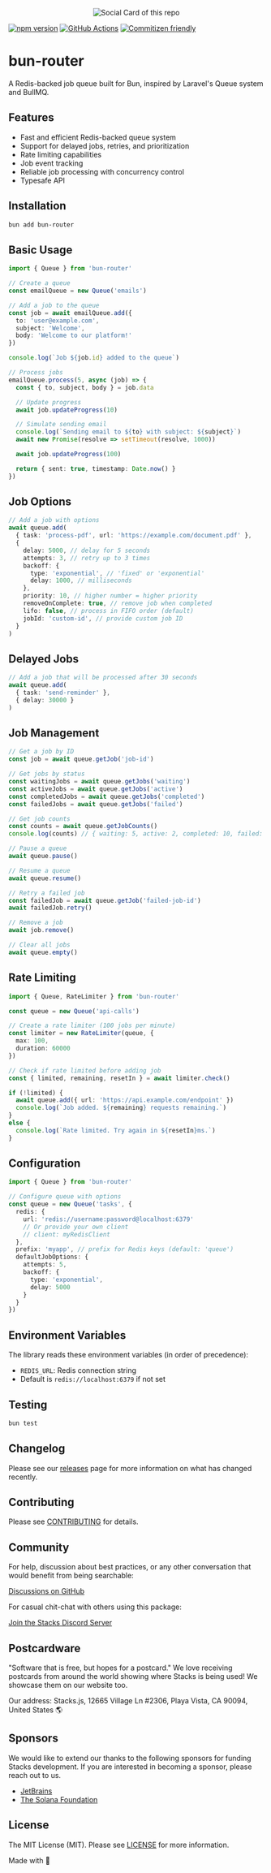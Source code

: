 <p align="center"><img src=".github/art/cover.jpg" alt="Social Card of this repo"></p>

[![npm version][npm-version-src]][npm-version-href]
[![GitHub Actions][github-actions-src]][github-actions-href]
[![Commitizen friendly](https://img.shields.io/badge/commitizen-friendly-brightgreen.svg)](http://commitizen.github.io/cz-cli/)
<!-- [![npm downloads][npm-downloads-src]][npm-downloads-href] -->
<!-- [![Codecov][codecov-src]][codecov-href] -->

# bun-router

A Redis-backed job queue built for Bun, inspired by Laravel's Queue system and BullMQ.

## Features

- Fast and efficient Redis-backed queue system
- Support for delayed jobs, retries, and prioritization
- Rate limiting capabilities
- Job event tracking
- Reliable job processing with concurrency control
- Typesafe API

## Installation

```bash
bun add bun-router
```

## Basic Usage

```typescript
import { Queue } from 'bun-router'

// Create a queue
const emailQueue = new Queue('emails')

// Add a job to the queue
const job = await emailQueue.add({
  to: 'user@example.com',
  subject: 'Welcome',
  body: 'Welcome to our platform!'
})

console.log(`Job ${job.id} added to the queue`)

// Process jobs
emailQueue.process(5, async (job) => {
  const { to, subject, body } = job.data

  // Update progress
  await job.updateProgress(10)

  // Simulate sending email
  console.log(`Sending email to ${to} with subject: ${subject}`)
  await new Promise(resolve => setTimeout(resolve, 1000))

  await job.updateProgress(100)

  return { sent: true, timestamp: Date.now() }
})
```

## Job Options

```typescript
// Add a job with options
await queue.add(
  { task: 'process-pdf', url: 'https://example.com/document.pdf' },
  {
    delay: 5000, // delay for 5 seconds
    attempts: 3, // retry up to 3 times
    backoff: {
      type: 'exponential', // 'fixed' or 'exponential'
      delay: 1000, // milliseconds
    },
    priority: 10, // higher number = higher priority
    removeOnComplete: true, // remove job when completed
    lifo: false, // process in FIFO order (default)
    jobId: 'custom-id', // provide custom job ID
  }
)
```

## Delayed Jobs

```typescript
// Add a job that will be processed after 30 seconds
await queue.add(
  { task: 'send-reminder' },
  { delay: 30000 }
)
```

## Job Management

```typescript
// Get a job by ID
const job = await queue.getJob('job-id')

// Get jobs by status
const waitingJobs = await queue.getJobs('waiting')
const activeJobs = await queue.getJobs('active')
const completedJobs = await queue.getJobs('completed')
const failedJobs = await queue.getJobs('failed')

// Get job counts
const counts = await queue.getJobCounts()
console.log(counts) // { waiting: 5, active: 2, completed: 10, failed: 1, delayed: 3, paused: 0 }

// Pause a queue
await queue.pause()

// Resume a queue
await queue.resume()

// Retry a failed job
const failedJob = await queue.getJob('failed-job-id')
await failedJob.retry()

// Remove a job
await job.remove()

// Clear all jobs
await queue.empty()
```

## Rate Limiting

```typescript
import { Queue, RateLimiter } from 'bun-router'

const queue = new Queue('api-calls')

// Create a rate limiter (100 jobs per minute)
const limiter = new RateLimiter(queue, {
  max: 100,
  duration: 60000
})

// Check if rate limited before adding job
const { limited, remaining, resetIn } = await limiter.check()

if (!limited) {
  await queue.add({ url: 'https://api.example.com/endpoint' })
  console.log(`Job added. ${remaining} requests remaining.`)
}
else {
  console.log(`Rate limited. Try again in ${resetIn}ms.`)
}
```

## Configuration

```typescript
import { Queue } from 'bun-router'

// Configure queue with options
const queue = new Queue('tasks', {
  redis: {
    url: 'redis://username:password@localhost:6379'
    // Or provide your own client
    // client: myRedisClient
  },
  prefix: 'myapp', // prefix for Redis keys (default: 'queue')
  defaultJobOptions: {
    attempts: 5,
    backoff: {
      type: 'exponential',
      delay: 5000
    }
  }
})
```

## Environment Variables

The library reads these environment variables (in order of precedence):

- `REDIS_URL`: Redis connection string
- Default is `redis://localhost:6379` if not set

## Testing

```bash
bun test
```

## Changelog

Please see our [releases](https://github.com/stackjs/bun-router/releases) page for more information on what has changed recently.

## Contributing

Please see [CONTRIBUTING](.github/CONTRIBUTING.md) for details.

## Community

For help, discussion about best practices, or any other conversation that would benefit from being searchable:

[Discussions on GitHub](https://github.com/stacksjs/bun-router/discussions)

For casual chit-chat with others using this package:

[Join the Stacks Discord Server](https://discord.gg/stacksjs)

## Postcardware

"Software that is free, but hopes for a postcard." We love receiving postcards from around the world showing where Stacks is being used! We showcase them on our website too.

Our address: Stacks.js, 12665 Village Ln #2306, Playa Vista, CA 90094, United States 🌎

## Sponsors

We would like to extend our thanks to the following sponsors for funding Stacks development. If you are interested in becoming a sponsor, please reach out to us.

- [JetBrains](https://www.jetbrains.com/)
- [The Solana Foundation](https://solana.com/)

## License

The MIT License (MIT). Please see [LICENSE](LICENSE.md) for more information.

Made with 💙

<!-- Badges -->
[npm-version-src]: https://img.shields.io/npm/v/bun-router?style=flat-square
[npm-version-href]: https://npmjs.com/package/bun-router
[github-actions-src]: https://img.shields.io/github/actions/workflow/status/stacksjs/bun-router/ci.yml?style=flat-square&branch=main
[github-actions-href]: https://github.com/stacksjs/bun-router/actions?query=workflow%3Aci

<!-- [codecov-src]: https://img.shields.io/codecov/c/gh/stacksjs/bun-router/main?style=flat-square
[codecov-href]: https://codecov.io/gh/stacksjs/bun-router -->

